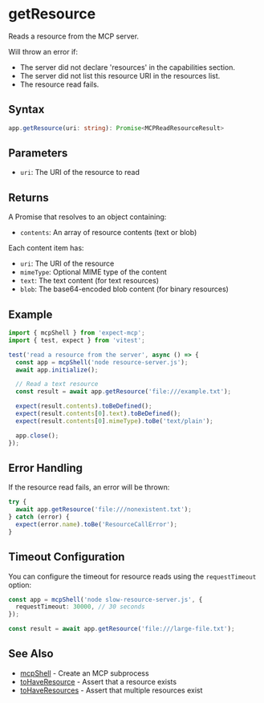 # getResource

Reads a resource from the MCP server.

Will throw an error if:
 - The server did not declare 'resources' in the capabilities section.
 - The server did not list this resource URI in the resources list.
 - The resource read fails.

## Syntax

```ts
app.getResource(uri: string): Promise<MCPReadResourceResult>
```

## Parameters

- `uri`: The URI of the resource to read

## Returns

A Promise that resolves to an object containing:
- `contents`: An array of resource contents (text or blob)

Each content item has:
- `uri`: The URI of the resource
- `mimeType`: Optional MIME type of the content
- `text`: The text content (for text resources)
- `blob`: The base64-encoded blob content (for binary resources)

## Example

```ts
import { mcpShell } from 'expect-mcp';
import { test, expect } from 'vitest';

test('read a resource from the server', async () => {
  const app = mcpShell('node resource-server.js');
  await app.initialize();

  // Read a text resource
  const result = await app.getResource('file:///example.txt');

  expect(result.contents).toBeDefined();
  expect(result.contents[0].text).toBeDefined();
  expect(result.contents[0].mimeType).toBe('text/plain');

  app.close();
});
```

## Error Handling

If the resource read fails, an error will be thrown:

```ts
try {
  await app.getResource('file:///nonexistent.txt');
} catch (error) {
  expect(error.name).toBe('ResourceCallError');
}
```

## Timeout Configuration

You can configure the timeout for resource reads using the `requestTimeout` option:

```ts
const app = mcpShell('node slow-resource-server.js', {
  requestTimeout: 30000, // 30 seconds
});

const result = await app.getResource('file:///large-file.txt');
```

## See Also

- [mcpShell](mcpShell) - Create an MCP subprocess
- [toHaveResource](toHaveResource) - Assert that a resource exists
- [toHaveResources](toHaveResources) - Assert that multiple resources exist
